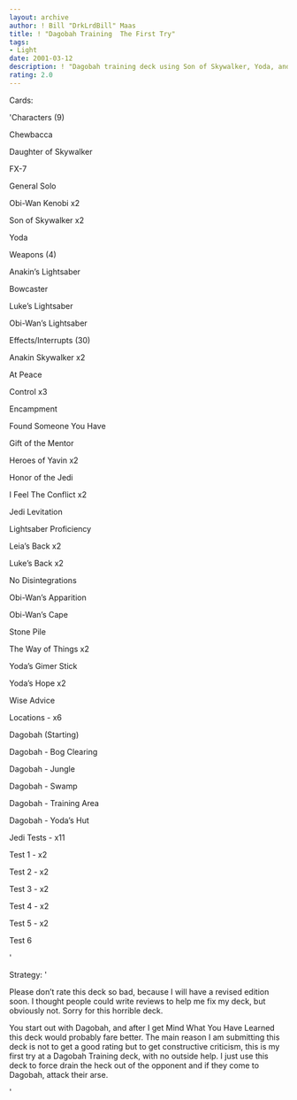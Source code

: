 ```yaml
---
layout: archive
author: ! Bill "DrkLrdBill" Maas
title: ! "Dagobah Training  The First Try"
tags:
- Light
date: 2001-03-12
description: ! "Dagobah training deck using Son of Skywalker, Yoda, and Obi-Wan Kenobi to whoop Imperial arse."
rating: 2.0
---
```

Cards: 

'Characters  (9)

Chewbacca 

Daughter of Skywalker

FX-7

General Solo

Obi-Wan Kenobi x2

Son of Skywalker x2

Yoda


Weapons (4)

Anakin’s Lightsaber

Bowcaster

Luke’s Lightsaber

Obi-Wan’s Lightsaber


Effects/Interrupts (30)

Anakin Skywalker x2

At Peace

Control x3

Encampment

Found Someone You Have 

Gift of the Mentor 

Heroes of Yavin x2

Honor of the Jedi 

I Feel The Conflict x2

Jedi Levitation 

Lightsaber Proficiency 

Leia’s Back x2

Luke’s Back x2

No Disintegrations 

Obi-Wan’s Apparition 

Obi-Wan’s Cape 

Stone Pile 

The Way of Things x2

Yoda’s Gimer Stick 

Yoda’s Hope x2

Wise Advice 


Locations - x6

Dagobah  (Starting)

Dagobah - Bog Clearing 

Dagobah - Jungle 

Dagobah - Swamp 

Dagobah - Training Area 

Dagobah - Yoda’s Hut 


Jedi Tests - x11

Test 1 - x2

Test 2 - x2

Test 3 - x2

Test 4 - x2

Test 5 - x2

Test 6 

'

Strategy: '

Please don’t rate this deck so bad, because I will have a revised edition soon. I thought people could write reviews to help me fix my deck, but obviously not. Sorry for this horrible deck.


You start out with Dagobah, and after I get Mind What You Have Learned this deck would probably fare better. The main reason I am submitting this deck is not to get a good rating but to get constructive criticism, this is my first try at a Dagobah Training deck, with no outside help. I just use this deck to force drain the heck out of the opponent and if they come to Dagobah, attack their arse.


'